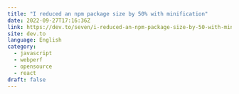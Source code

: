 ```yaml
---
title: "I reduced an npm package size by 50% with minification"
date: 2022-09-27T17:16:36Z
link: https://dev.to/seven/i-reduced-an-npm-package-size-by-50-with-minification-2a6e?utm_medium=RSS&utm_source=news.12bit.vn
site: dev.to
language: English
category:
  - javascript
  - webperf
  - opensource
  - react
draft: false
---
```


